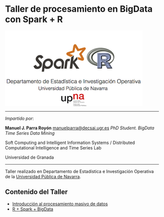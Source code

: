 # Taller de procesamiento en BigData con Spark + R 


![header](./imgs/header.png)

<HR>

*Impartido por*:

**Manuel J. Parra Royón**
manuelparra@decsai.ugr.es
*PhD Student. BigData Time Series Data Mining*

Soft Computing and Intelligent Information Systems / Distributed Computational Intelligence and Time Series Lab

Universidad de Granada

<HR>

Taller realizado en Departamento de Estadística e Investigación Operativa de la <a href="http://unavarra.com">Universidad Pública de Navarra</a>.


## Contenido del Taller

- [Introducción al procesamiento masivo de datos](./html/01.+Procesamiento+masivo+de+datos+con+Hadoop+y+Spark.html)
- [R + Spark + BigData](./html/02.+R+Spark+BigData.html)